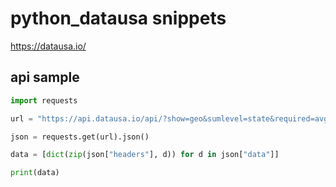 # python_datausa snippets

https://datausa.io/

## api sample

```python
import requests

url = "https://api.datausa.io/api/?show=geo&sumlevel=state&required=avg_wage"

json = requests.get(url).json()

data = [dict(zip(json["headers"], d)) for d in json["data"]]

print(data)
```
